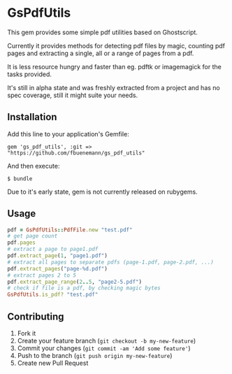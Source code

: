 # GsPdfUtils

This gem provides some simple pdf utilities based on Ghostscript.

Currently it provides methods for detecting pdf files by magic, counting pdf pages
and extracting a single, all or a range of pages from a pdf.

It is less resource hungry and faster than eg. pdftk or imagemagick for the tasks provided.

It's still in alpha state and was freshly extracted from a project and has no spec coverage,
still it might suite your needs.

## Installation

Add this line to your application's Gemfile:

    gem 'gs_pdf_utils', :git => "https://github.com/fbuenemann/gs_pdf_utils"

And then execute:

    $ bundle

Due to it's early state, gem is not currently released on rubygems.

## Usage

```ruby
pdf = GsPdfUtils::PdfFile.new "test.pdf"
# get page count
pdf.pages
# extract a page to page1.pdf
pdf.extract_page(1, "page1.pdf")
# extract all pages to separate pdfs (page-1.pdf, page-2.pdf, ...)
pdf.extract_pages("page-%d.pdf")
# extract pages 2 to 5
pdf.extract_page_range(2..5, "page2-5.pdf")
# check if file is a pdf, by checking magic bytes
GsPdfUtils.is_pdf? "test.pdf"
```

## Contributing

1. Fork it
2. Create your feature branch (`git checkout -b my-new-feature`)
3. Commit your changes (`git commit -am 'Add some feature'`)
4. Push to the branch (`git push origin my-new-feature`)
5. Create new Pull Request
